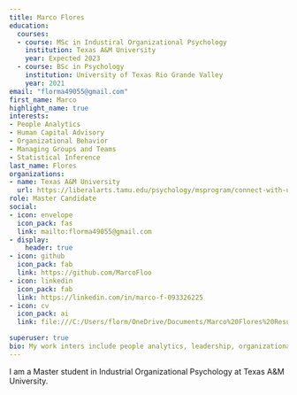 ```yaml
---
title: Marco Flores
education:
  courses:
  - course: MSc in Industiral Organizational Psychology
    institution: Texas A&M University
    year: Expected 2023
  - course: BSc in Psychology
    institution: University of Texas Rio Grande Valley
    year: 2021
email: "florma49055@gmail.com"
first_name: Marco
highlight_name: true
interests:
- People Analytics
- Human Capital Advisory
- Organizational Behavior
- Managing Groups and Teams
- Statistical Inference
last_name: Flores
organizations:
- name: Texas A&M University
  url: https://liberalarts.tamu.edu/psychology/msprogram/connect-with-us/#students
role: Master Candidate
social:
- icon: envelope
  icon_pack: fas
  link: mailto:florma49055@gmail.com
- display:
    header: true
- icon: github
  icon_pack: fab
  link: https://github.com/MarcoFloo
- icon: linkedin
  icon_pack: fab
  link: https://linkedin.com/in/marco-f-093326225
- icon: cv
  icon_pack: ai
  link: file:///C:/Users/florm/OneDrive/Documents/Marco%20Flores%20Resume.pdf

superuser: true
bio: My work inters include people analytics, leadership, organizational behavior
---
```


I am a Master student in Industrial Organizational Psychology at Texas A&M University.
